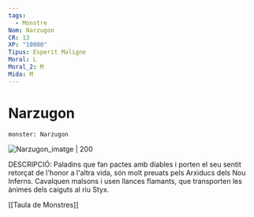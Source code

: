 ```yaml
---
tags:
  - Monstre
Nom: Narzugon
CR: 13
XP: "10000"
Tipus: Esperit Maligne
Moral: L
Moral_2: M
Mida: M
---
```

# Narzugon

```statblock
monster: Narzugon
```

![Narzugon_imatge | 200](https://static.wikia.nocookie.net/forgottenrealms/images/e/ed/Narzugon.jpg/revision/latest?cb&#x3D;20190904213437)

DESCRIPCIÓ: 
Paladins que fan pactes amb diables i porten el seu sentit retorçat de l'honor a l'altra vida, són molt preuats pels Arxiducs dels Nou Inferns. Cavalquen malsons i usen llances flamants, que transporten les ànimes dels caiguts al riu Styx.

[[Taula de Monstres]]